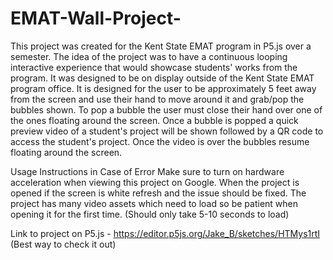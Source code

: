 # EMAT-Wall-Project-
This project was created for the Kent State EMAT program in P5.js over a semester. The idea of the project was to have a continuous looping interactive experience that would showcase students' works from the program. It was designed to be on display outside of the Kent State EMAT program office. It is designed for the user to be approximately 5 feet away from the screen and use their hand to move around it and grab/pop the bubbles shown. To pop a bubble the user must close their hand over one of the ones floating around the screen. Once a bubble is popped a quick preview video of a student's project will be shown followed by a QR code to access the student's project. Once the video is over the bubbles resume floating around the screen.

Usage Instructions in Case of Error
  Make sure to turn on hardware acceleration when viewing this project on Google.
  When the project is opened if the screen is white refresh and the issue should be fixed.
  The project has many video assets which need to load so be patient when opening it for the first time. (Should only take 5-10 seconds to load)
  
Link to project on P5.js - https://editor.p5js.org/Jake_B/sketches/HTMys1rtI (Best way to check it out)
